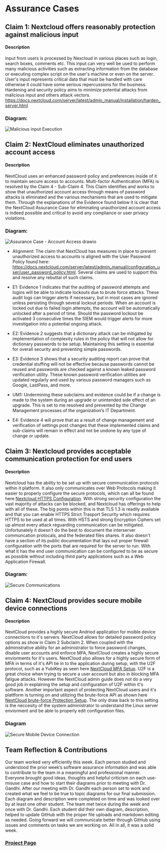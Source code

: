 # Assurance Cases

## Claim 1: Nextcloud offers reasonably protection against malicious input
#### Description
Input from users is processed by Nexcloud in various places such as login, search boxes, comments etc. This input can very well be used to perform many malicious activities such as extracting information from the database or executing complex script on the user's machine or even on the server. User's input represents critical data that must be handled with care otherwise it could have some serious repercussions for the business. 
Hardening and security policy aims to minimize potential attacks from malicious input and others attack vectors. 
https://docs.nextcloud.com/server/latest/admin_manual/installation/harden_server.html 
### Diagram:
![Malicious input Execution](./Assurance%20Case%20-%20Malicious%20Input.png "Malicious Input Execution")


## Claim 2: NextCloud eliminates unauthorized account access
#### Description
NextCloud uses an enhanced password policy and preferences inside of it to maintain secure access to accounts. Multi-factor Authentication (MFA) is resolved by the Claim 4 - Sub-Claim 4. This Claim identifies and works to show that unauthorized account access through means of password attacks is eliminated and the various mechanisms that are used to mitigate them. Through the explanations of the Evidence found below it is clear that the NextCloud Assurance Case for eliminating unauthorized account access is indeed possible and critical to avoid any compliance or user privacy violations.  
### Diagram:
![Assurance Case - Account Access drawio](https://github.com/Hinrichsta/FA23-Cyber8420/assets/143133739/bb1240ba-577a-46e6-9bf6-1261e0efc286)
  
* Alignment: The claim that NextCloud has measures in place to prevent unauthorized access to accounts is aligned with the User Password Policy found here: https://docs.nextcloud.com/server/latest/admin_manual/configuration_user/user_password_policy.html. Several claims are used to support this and resolve any rebuttal of such claims.
  
* E1: Evidence 1 indicates that the auditing of password attempts and logins will be able to indicate lockouts due to brute force attacks. These audit logs can trigger alerts if necessary, but in most cases are ignored unless persisting through several lockout periods. When an account is locked out due to failed login attempts, the account will be automatically unlocked after a period of time. Should the password lockout be activated 3 consecutive times the SIEM would trigger alerts for more investigation into a potential ongoing attack.

* E2: Evidence 2 suggests that a dictionary attack can be mitigated by implementation of complexity rules in the policy that will not allow for dictionary passwords to be setup. Maintaining this setting is essential for overall security and preventing simple passwords.
  
* E3: Evidence 3 shows that a security auditing report can prove that credential stuffing will not be effective because passwords cannot be reused and passwords are checked against a known leaked password verification utility. These known password verification utilities are updated regularly and used by various password managers such as Google, LastPass, and more.

* UM1: Undermining these subclaims and evidence could be if a change is made to the system during an upgrade or unintended side effect of an upgrade. This is set to me resolved and prevented by the Change Management processes of the organization’s IT Department.

* E4: Evidence 4 will prove that as a result of change management and verification of settings post changes that these implemented claims and sub-claims will remain in effect and not be undone by any type of change or update. 


## Claim 3: Nextcloud provides acceptable communication protection for end users
#### Description
Nextcloud has the ability to be set up with secure communication protocols within it platform.  It also only communicates over Web Protocols making it easier to properly configure the secure protocols, which can all be found here [Nextcloud HTTPS Configuration](https://docs.nextcloud.com/server/latest/admin_manual/installation/harden_server.html#use-https).  With strong security configuration the vast majority of attacks can be blocked, and Nextcloud has offerings to help with all of these.  The big points within this is that TLS 1.3 is readily available and that you can enable HTTPS Strict Trasport Security which requires HTTPS to be used at all times.  With HSTS and strong Encryption Ciphers set up almost every attack reguarding communication can be mitigated.  
Unfortunately it doesn't do the best to document the interserver communcation protocals, and the federated files shares.  It also doesn't have a section of its public documentation that lays out proper firewall configuration with the ports that are required for the server to run.  With what it has the end user communication can be configured to be as secure as possible without including third party applications such as a Web Application Firewall.
### Diagram:
![Secure Communications](https://raw.githubusercontent.com/Hinrichsta/FA23-Cyber8420/main/Assurance%20Case/Assurance%20Case%20-%20Secure%20Communication.webp)


## Claim 4: NextCloud provides secure mobile device connections
#### Description
NextCloud provides a highly secure Andriod application for moible device connections to it's servers. NextCloud allows for detailed password policy options as show in Claim 2 Subclaim 2. When coupled with the administrative ability for an administrator to force password changes, disable user accounts and enforce MFA, NextCloud creates a highly secure enviorments for it's users. NextCloud also allows for a highly secure form of MFA in terms of it's API tie in to the application during setup, with the U2F protocol, such as a YubiKey as seen here [NextCloud MFA Setup](https://docs.nextcloud.com/server/stable/Nextcloud_Server_Administration_Manual.pdf).  U2F is a great choice when trying to secure a user account but also in blocking MFA fatigue attacks.  However the NextCloud admin guide does not do a very good job in explaining the setup and configuration of U2F within it's software. Another important aspect of protecting NextCloud users and it's plattform is turning on and utilizing the brute-force API as shown here [NextCloud brute-force Protection Setup](https://docs.nextcloud.com/server/latest/admin_manual/configuration_server/bruteforce_configuration.html).  The only draw back to this setting is the neccesity of the system administrator to understand the Linux server enviorment and be able to properly edit configuration files. 
### Diagram
![Secure Mobile Device Connection](./CEH%20Mobile%20Device%20Assurance%20Case%20Final.png)

## Team Reflection & Contributions
Our team worked very efficiently this week.  Each person studied and understood the prior week’s software assurance information and was able to contribute to the team in a meaningful and professional manner. Everyone brought good ideas, thoughts and helpful criticism on each use-misuse case and how to start their diagrams prior to meeting with Dr. Gandhi.  After our meeting with Dr. Gandhi each person set to work and created what we feel to be true to topic diagrams for our final submission. Each diagram and description were completed on time and was looked over by at least one other student.  The team met twice during the week and once with Dr. Gandhi.  Each student did their own diagram, description, helped to update GitHub with the proper file uploads and markdown editing as needed. Going forward we will communicate better through GitHub using issues and comments on tasks we are working on. All in all, it was a solid week.


### [Project Page](https://github.com/users/Hinrichsta/projects/2/views/1)
